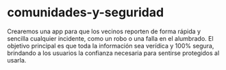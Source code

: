 # comunidades-y-seguridad
Crearemos una app para que los vecinos reporten de forma rápida y sencilla cualquier incidente, como un robo o una falla en el alumbrado. El objetivo principal es que toda la información sea verídica y 100% segura, brindando a los usuarios la confianza necesaria para sentirse protegidos al usarla.  
